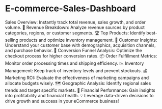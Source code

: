 # E-commerce-Sales-Dashboard
 Sales Overview: Instantly track total revenue, sales growth, and order volume.
🛒 Revenue Breakdown: Analyze revenue sources by product categories, regions, or customer segments.
🏆 Top Products: Identify best-selling products and optimize inventory management.
👥 Customer Insights: Understand your customer base with demographics, acquisition channels, and purchase behavior.
💼 Conversion Funnel Analysis: Optimize the checkout process for higher conversion rates.
📦 Order Fulfillment Metrics: Monitor order processing times and shipping efficiency.
📉 Inventory Management: Keep track of inventory levels and prevent stockouts.
💰 Marketing ROI: Evaluate the effectiveness of marketing campaigns and allocate budgets wisely.
🗺️ Geographic Analysis: Identify regional sales trends and target specific markets.
💸 Financial Performance: Gain insights into profitability and financial health.
💡 Leverage data-driven decisions to drive growth and success in your eCommerce business!

